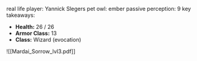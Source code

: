 real life player: Yannick Slegers
pet owl: ember
passive perception: 9
key takeaways:
- **Health:** 26 / 26
- **Armor Class:** 13
- **Class:** Wizard (evocation)


![[Mardai_Sorrow_lvl3.pdf]]